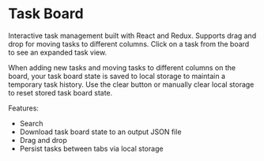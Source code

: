 # Task Board

Interactive task management built with React and Redux. Supports drag and drop for moving tasks to different columns. Click on a task from the board to see an expanded task view.

When adding new tasks and moving tasks to different columns on the board, your task board state is saved to local storage to maintain a temporary task history. Use the clear button or manually clear local storage to reset stored task board state.

Features:
- Search
- Download task board state to an output JSON file
- Drag and drop
- Persist tasks between tabs via local storage   

